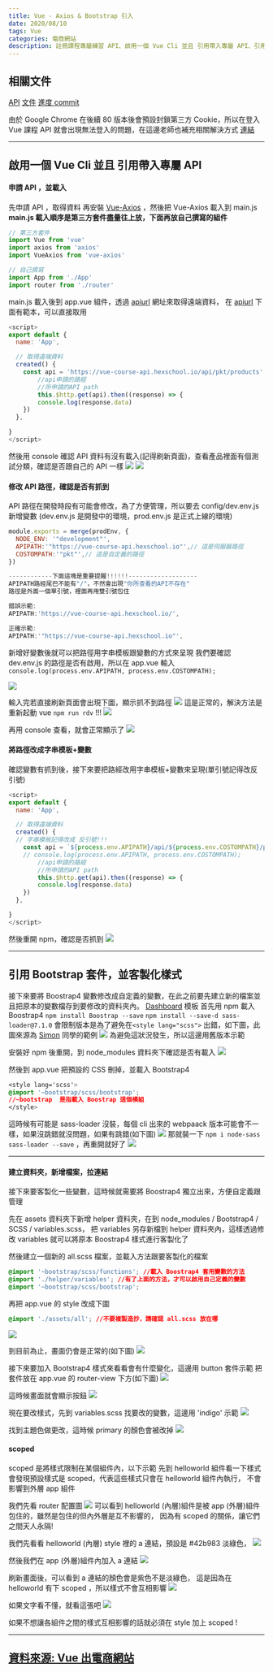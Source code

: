 ```yaml
---
title: Vue - Axios & Bootstrap 引入
date: 2020/08/10
tags: Vue
categories: 電商網站
description: 註冊課程專屬練習 API、啟用一個 Vue Cli 並且 引用帶入專屬 API、引用 Bootstrap 套件，並客製化樣式
---
```


## 相關文件

[API](https://vue-course-api.hexschool.io/)
[文件](https://github.com/hexschool/vue-course-api-wiki/wiki)
[進度 commit](https://github.com/hexschool/vue-course-api-wiki/wiki/%E9%80%B2%E5%BA%A6-Commit)

由於 Google Chrome 在後續 80 版本後會預設封鎖第三方 Cookie，所以在登入 Vue 課程 API 就會出現無法登入的問題，在這邊老師也補充相關解決方式
[連結](https://paper.dropbox.com/doc/Vue-API-28OrjdvBouPMjspZUM7h7)

---

## 啟用一個 Vue Cli 並且 引用帶入專屬 API

#### 申請 API ，並載入

先申請 API ，取得資料
再安裝 [Vue-Axios](https://www.npmjs.com/package/vue-axios) ，然後把 Vue-Axios 載入到 main.js
**main.js 載入順序是第三方套件盡量往上放，下面再放自己撰寫的組件**

```javascript
// 第三方套件
import Vue from 'vue'
import axios from 'axios'
import VueAxios from 'vue-axios'

// 自己撰寫
import App from './App'
import router from './router'
```

main.js 載入後到 app.vue 組件，透過 [apiurl](https://github.com/hexschool/vue-course-api-wiki/wiki/%E5%AE%A2%E6%88%B6%E8%B3%BC%E7%89%A9-%5B%E5%85%8D%E9%A9%97%E8%AD%89%5D) 網址來取得遠端資料，
在 [apiurl](https://github.com/hexschool/vue-course-api-wiki/wiki/%E5%AE%A2%E6%88%B6%E8%B3%BC%E7%89%A9-%5B%E5%85%8D%E9%A9%97%E8%AD%89%5D) 下面有範本，可以直接取用

```javascript
<script>
export default {
  name: 'App',

  // 取得遠端資料
  created() {
    const api = 'https://vue-course-api.hexschool.io/api/pkt/products'
        //api申請的路經
        //所申請的API path
        this.$http.get(api).then((response) => {
        console.log(response.data)
    })
  },

}
</script>
```

然後用 console 確認 API 資料有沒有載入(記得刷新頁面)，查看產品裡面有個測試分類，確認是否跟自己的 API 一樣
![](https://i.imgur.com/TU0kFnx.jpg)
![](https://i.imgur.com/wfOguTk.png)

#### 修改 API 路徑，確認是否有抓到

API 路徑在開發時段有可能會修改，為了方便管理，所以要去 config/dev.env.js 新增變數
(dev.env.js 是開發中的環境，prod.env.js 是正式上線的環境)

```javascript
module.exports = merge(prodEnv, {
  NODE_ENV: '"development"',
  APIPATH:'"https://vue-course-api.hexschool.io"',// 這是伺服器路徑
  COSTOMPATH:'"pkt"',// 這是自定義的路徑
})

------------下面這塊是重要提醒!!!!!!-------------------
APIPATH路經尾巴不能有"/"，不然會出現"你所查看的API不存在"
路徑是外面一個單引號，裡面再用雙引號包住

錯誤示範:
APIPATH:'https://vue-course-api.hexschool.io/',

正確示範:
APIPATH:'"https://vue-course-api.hexschool.io"',
```

新增好變數後就可以把路徑用字串模板跟變數的方式來呈現
我們要確認 dev.env.js 的路徑是否有啟用，所以在 app.vue 輸入
`console.log(process.env.APIPATH, process.env.COSTOMPATH);`

![](https://i.imgur.com/IZgZInK.png)

輸入完若直接刷新頁面會出現下圖，顯示抓不到路徑
![](https://i.imgur.com/Vof0WEE.png)
這是正常的，解決方法是重新起動 vue `npm run rdv` !!!
![](https://i.imgur.com/w2tbfNI.png)

再用 console 查看，就會正常顯示了
![](https://i.imgur.com/2d2UQDH.jpg)

#### 將路徑改成字串模板+變數

確認變數有抓到後，接下來要把路經改用字串模板+變數來呈現(單引號記得改反引號)

```javascript
<script>
export default {
  name: 'App',

  // 取得遠端資料
  created() {
  // 字串模板記得改成 反引號!!!
    const api = `${process.env.APIPATH}/api/${process.env.COSTOMPATH}/products`;
    // console.log(process.env.APIPATH, process.env.COSTOMPATH);
        //api申請的路經
        //所申請的API path
        this.$http.get(api).then((response) => {
        console.log(response.data)
    })
  },

}
</script>
```

然後重開 npm，確認是否抓到
![](https://i.imgur.com/fEYr4jg.png)

---

## 引用 Bootstrap 套件，並客製化樣式

接下來要將 Boostrap4 變數修改成自定義的變數，在此之前要先建立新的檔案並且把原本的變數檔存到要修改的資料夾內。
[Dashboard](https://getbootstrap.com/docs/4.1/examples/dashboard/) 模板
首先用 npm 載入 Boostrap4
`npm install Boostrap --save`
`npm install --save-d sass-loader@7.1.0`
會限制版本是為了避免在`<style lang="scss">` 出錯，如下圖，此圖來源為 [Simon](https://courses.hexschool.com/courses/670031/lectures/11949315) 同學的範例
![](https://i.imgur.com/I9aSB6O.png)
為避免這狀況發生，所以這邊用舊版本示範

安裝好 npm 後重開，到 node_modules 資料夾下確認是否有載入
![](https://i.imgur.com/8tQvaXh.jpg)

然後到 app.vue 把預設的 CSS 刪掉，並載入 Bootstrap4

```css
<style lang='scss'>
@import '~bootstrap/scss/bootstrap';
//~bootstrap  是指載入 Boostrap 這個模組
</style>
```

這時候有可能是 sass-loader 沒裝，每個 cli 出來的 webpaack 版本可能會不一樣，如果沒跳錯就沒問題，如果有跳錯(如下圖)
![](https://i.imgur.com/2W5i1QM.png)
那就裝一下 `npm i node-sass sass-loader --save` ，再重開就好了
![](https://i.imgur.com/syXb01r.png)

---

#### 建立資料夾，新增檔案，拉連結

接下來要客製化一些變數，這時候就需要將 Boostrap4 獨立出來，方便自定義跟管理

先在 assets 資料夾下新增 helper 資料夾，在到 node_modules / Bootstrap4 / SCSS / variables.scss，
把 variables 另存新檔到 helper 資料夾內，這樣透過修改 variables 就可以將原本 Boostrap4 樣式進行客製化了

然後建立一個新的 all.scss 檔案，並載入方法跟要客製化的檔案

```css
@import '~bootstrap/scss/functions'; //載入 Boostrap4 套用變數的方法
@import './helper/variables'; //有了上面的方法，才可以啟用自己定義的變數
@import '~bootstrap/scss/bootstrap';
```

再把 app.vue 的 style 改成下圖

```css
@import './assets/all'; //不要複製造抄，請確認 all.scss 放在哪
```

![](https://i.imgur.com/mRuU4rM.png)

到目前為止，畫面仍會是正常的(如下圖)
![](https://i.imgur.com/CAGku7A.png)

接下來要加入 Bootstrap4 樣式來看看會有什麼變化，這邊用 button 套件示範
把套件放在 app.vue 的 router-view 下方(如下圖)
![](https://i.imgur.com/Ca4wTqY.png)

這時候畫面就會顯示按鈕
![](https://i.imgur.com/m1Di9ip.png)

現在要改樣式，先到 variables.scss 找要改的變數，這邊用 'indigo' 示範
![](https://i.imgur.com/WvcRvjk.png)

找到主題色做更改，這時候 primary 的顏色會被改掉
![](https://i.imgur.com/3ulBYv5.png)

#### scoped

scoped 是將樣式限制在某個組件內，以下示範
先到 helloworld 組件看一下樣式會發現預設樣式是 scoped，代表這些樣式只會在 helloworld 組件內執行，
不會影響到外層 app 組件

我們先看 router 配置圖
![](https://i.imgur.com/hqibtwT.png)
可以看到 helloworld (內層)組件是被 app (外層)組件包住的，雖然是包住的但內外層是互不影響的，
因為有 scoped 的關係，讓它們之間天人永隔!

我們先看看 helloworld (內層) style 裡的 a 連結，預設是 #42b983 淡綠色，
![](https://i.imgur.com/stg9J3z.png)

然後我們在 app (外層)組件內加入 a 連結
![](https://i.imgur.com/BnAwgQe.png)

刷新畫面後，可以看到 a 連結的顏色會是紫色不是淡綠色，
這是因為在 helloworld 有下 scoped ，所以樣式不會互相影響
![](https://i.imgur.com/9Sv6Su8.png)

如果文字看不懂，就看這張吧
![](https://i.imgur.com/izM4poR.png)

如果不想讓各組件之間的樣式互相影響的話就必須在 style 加上 scoped !

---

## [資料來源: Vue 出電商網站](https://courses.hexschool.com/courses/670031/lectures/11949315)
